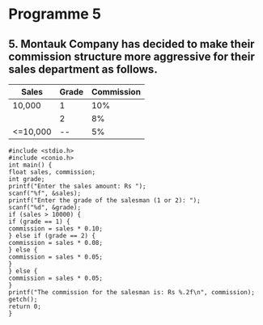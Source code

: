 # Programme 5

## 5.	Montauk Company has decided to make their commission structure more aggressive for their sales department as follows.

|Sales	    |Grade	|Commission|
|---|---|---|
|10,000	    |1	        |10%|
|           |2	    |8%|
|<=10,000	|--	    |5%|

```
#include <stdio.h>
#include <conio.h>
int main() {
float sales, commission;
int grade;
printf("Enter the sales amount: Rs ");
scanf("%f", &sales);
printf("Enter the grade of the salesman (1 or 2): ");
scanf("%d", &grade);
if (sales > 10000) {
if (grade == 1) {
commission = sales * 0.10;
} else if (grade == 2) {
commission = sales * 0.08;
} else {
commission = sales * 0.05;
}
} else {
commission = sales * 0.05;
}
printf("The commission for the salesman is: Rs %.2f\n", commission);
getch();
return 0;
}
```